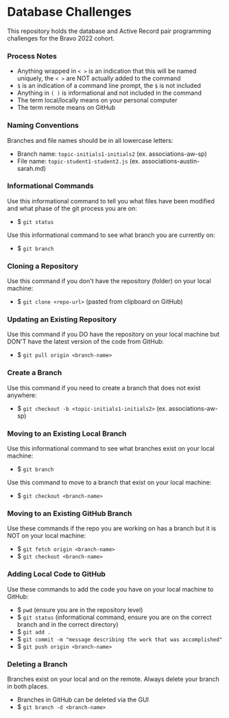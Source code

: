 # Database Challenges

This repository holds the database and Active Record pair programming challenges for the Bravo 2022 cohort.

### Process Notes
- Anything wrapped in `< >` is an indication that this will be named uniquely, the `< >` are NOT actually added to the command
- `$` is an indication of a command line prompt, the `$` is not included
- Anything in `( )` is informational and not included in the command
- The term local/locally means on your personal computer
- The term remote means on GitHub


### Naming Conventions
Branches and file names should be in all lowercase letters:
- Branch name: `topic-initials1-initials2` (ex. associations-aw-sp)
- File name: `topic-student1-student2.js` (ex. associations-austin-sarah.md)


### Informational Commands
Use this informational command to tell you what files have been modified and what phase of the git process you are on:  
- $ `git status`  

Use this informational command to see what branch you are currently on:  
- $ `git branch`


### Cloning a Repository
Use this command if you don't have the repository (folder) on your local machine:   
- $ `git clone <repo-url>` (pasted from clipboard on GitHub)


### Updating an Existing Repository
Use this command if you DO have the repository on your local machine but DON'T have the latest version of the code from GitHub:  
- $ `git pull origin <branch-name>`


### Create a Branch
Use this command if you need to create a branch that does not exist anywhere:  
- $ `git checkout -b <topic-initials1-initials2>` (ex. associations-aw-sp)


### Moving to an Existing Local Branch
Use this informational command to see what branches exist on your local machine:  
- $ `git branch`

Use this command to move to a branch that exist on your local machine:  
- $ `git checkout <branch-name>`  


### Moving to an Existing GitHub Branch
Use these commands if the repo you are working on has a branch but it is NOT on your local machine:  
- $ `git fetch origin <branch-name>`
- $ `git checkout <branch-name>`


### Adding Local Code to GitHub
Use these commands to add the code you have on your local machine to GitHub:
- $ `pwd` (ensure you are in the repository level)
- $ `git status` (informational command, ensure you are on the correct branch and in the correct directory)
- $ `git add .`
- $ `git commit -m "message describing the work that was accomplished"`
- $ `git push origin <branch-name>`


### Deleting a Branch
Branches exist on your local and on the remote. Always delete your branch in both places.
- Branches in GitHub can be deleted via the GUI
- $ `git branch -d <branch-name>`
